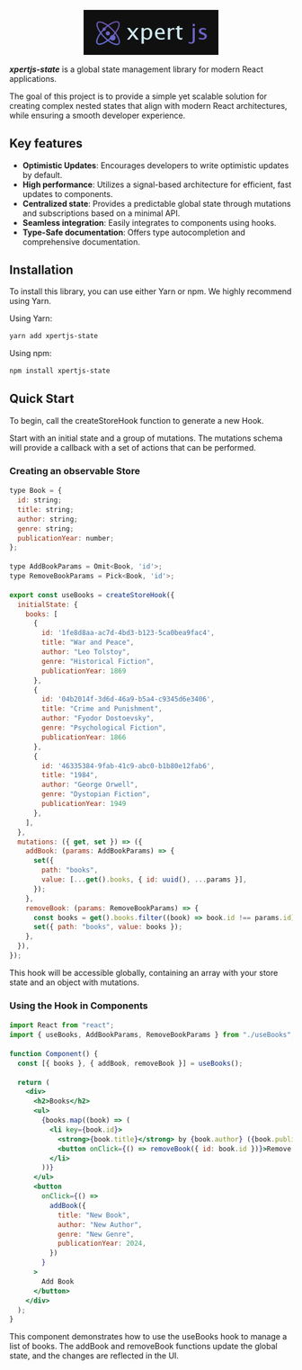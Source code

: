 <p align="center">
  <img src="logo.png" alt="logo" width="240">
</p>

***xpertjs-state*** is a global state management library for modern React applications.

The goal of this project is to provide a simple yet scalable solution for creating complex nested states that align with modern React architectures, while ensuring a smooth developer experience.

## Key features

- **Optimistic Updates**: Encourages developers to write optimistic updates by default.
- **High performance**: Utilizes a signal-based architecture for efficient, fast updates to components.
- **Centralized state**: Provides a predictable global state through mutations and subscriptions based on a minimal API.
- **Seamless integration**: Easily integrates to components using hooks.
- **Type-Safe documentation**: Offers type autocompletion and comprehensive documentation.

## Installation

To install this library, you can use either Yarn or npm. We highly recommend using Yarn.

Using Yarn:

```sh
yarn add xpertjs-state
```

Using npm:

```sh
npm install xpertjs-state
```

## Quick Start

To begin, call the createStoreHook function to generate a new Hook.

Start with an initial state and a group of mutations. The mutations schema will provide a callback with a set of actions that can be performed.

### Creating an observable Store

```jsx
type Book = {
  id: string;
  title: string;
  author: string;
  genre: string;
  publicationYear: number;
};

type AddBookParams = Omit<Book, 'id'>;
type RemoveBookParams = Pick<Book, 'id'>;

export const useBooks = createStoreHook({
  initialState: {
    books: [
      { 
        id: '1fe8d8aa-ac7d-4bd3-b123-5ca0bea9fac4', 
        title: "War and Peace", 
        author: "Leo Tolstoy", 
        genre: "Historical Fiction", 
        publicationYear: 1869 
      },
      { 
        id: '04b2014f-3d6d-46a9-b5a4-c9345d6e3406', 
        title: "Crime and Punishment",
        author: "Fyodor Dostoevsky", 
        genre: "Psychological Fiction", 
        publicationYear: 1866 
      },
      { 
        id: '46335384-9fab-41c9-abc0-b1b80e12fab6', 
        title: "1984", 
        author: "George Orwell", 
        genre: "Dystopian Fiction", 
        publicationYear: 1949
      },
    ],
  },
  mutations: ({ get, set }) => ({
    addBook: (params: AddBookParams) => {
      set({
        path: "books",
        value: [...get().books, { id: uuid(), ...params }],
      });
    },
    removeBook: (params: RemoveBookParams) => {
      const books = get().books.filter((book) => book.id !== params.id);
      set({ path: "books", value: books });
    },
  }),
});
```

This hook will be accessible globally, containing an array with your store state and an object with mutations.

### Using the Hook in Components

```jsx
import React from "react";
import { useBooks, AddBookParams, RemoveBookParams } from "./useBooks";

function Component() {
  const [{ books }, { addBook, removeBook }] = useBooks();

  return (
    <div>
      <h2>Books</h2>
      <ul>
        {books.map((book) => (
          <li key={book.id}>
            <strong>{book.title}</strong> by {book.author} ({book.publicationYear})
            <button onClick={() => removeBook({ id: book.id })}>Remove this Book</button>
          </li>
        ))}
      </ul>
      <button
        onClick={() =>
          addBook({
            title: "New Book",
            author: "New Author",
            genre: "New Genre",
            publicationYear: 2024,
          })
        }
      >
        Add Book
      </button>
    </div>
  );
}

```

This component demonstrates how to use the useBooks hook to manage a list of books. 
The addBook and removeBook functions update the global state, and the changes are reflected in the UI.


